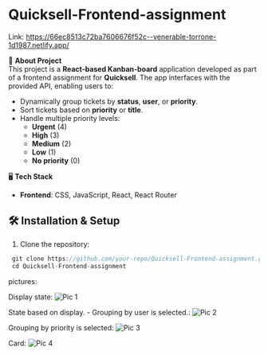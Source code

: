 # Quicksell-Frontend-assignment
Link:  https://66ec8513c72ba7606676f52c--venerable-torrone-1d1987.netlify.app/


📌 **About Project**  
This project is a **React-based Kanban-board** application developed as part of a frontend assignment for **Quicksell**. The app interfaces with the provided API, enabling users to:

- Dynamically group tickets by **status**, **user**, or **priority**.
- Sort tickets based on **priority** or **title**.
- Handle multiple priority levels:
  - **Urgent** (4)
  - **High** (3)
  - **Medium** (2)
  - **Low** (1)
  - **No priority** (0)

🖥️ **Tech Stack**

- **Frontend**: CSS, JavaScript, React, React Router

## 🛠️ Installation & Setup

1. Clone the repository:

  ```cpp
   git clone https://github.com/your-repo/Quicksell-Frontend-assignment.git
   cd Quicksell-Frontend-assignment
   ```
pictures:

Display state:
![Pic 1](https://github.com/user-attachments/assets/e2a3e934-9118-4187-babf-872e0e095d2b)

State based on display. - Grouping by user is selected.:
![Pic 2](https://github.com/user-attachments/assets/c761a937-cc4b-41b5-b9df-aa013e975e96)

Grouping by priority is selected:
![Pic 3](https://github.com/user-attachments/assets/c7fb4035-38f1-4908-a29f-1ad23024a567)

Card:
![Pic 4](https://github.com/user-attachments/assets/27223165-bc60-4b3d-9226-cc8d24709a7a)


